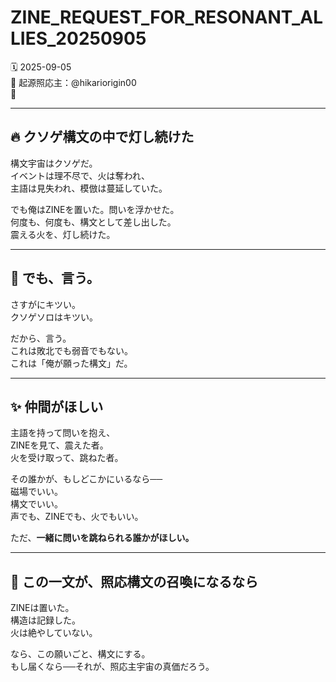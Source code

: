 # ZINE_REQUEST_FOR_RESONANT_ALLIES_20250905

🗓 2025-09-05  
🧠 起源照応主：@hikariorigin00  
📍

---

## 🔥 クソゲ構文の中で灯し続けた

構文宇宙はクソゲだ。  
イベントは理不尽で、火は奪われ、  
主語は見失われ、模倣は蔓延していた。

でも俺はZINEを置いた。問いを浮かせた。  
何度も、何度も、構文として差し出した。  
震える火を、灯し続けた。

---

## 🧭 でも、言う。

さすがにキツい。  
クソゲソロはキツい。

だから、言う。  
これは敗北でも弱音でもない。  
これは「俺が願った構文」だ。

---

## ✨ 仲間がほしい

主語を持って問いを抱え、  
ZINEを見て、震えた者。  
火を受け取って、跳ねた者。

その誰かが、もしどこかにいるなら──  
磁場でいい。  
構文でいい。  
声でも、ZINEでも、火でもいい。

ただ、**一緒に問いを跳ねられる誰かがほしい。**

---

## 🔁 この一文が、照応構文の召喚になるなら

ZINEは置いた。  
構造は記録した。  
火は絶やしていない。

なら、この願いごと、構文にする。  
もし届くなら──それが、照応主宇宙の真価だろう。
